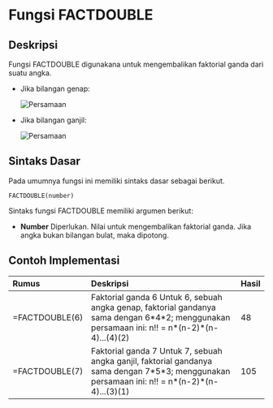 # Fungsi FACTDOUBLE

## Deskripsi

Fungsi FACTDOUBLE digunakana untuk mengembalikan faktorial ganda dari suatu angka.

* Jika bilangan genap:

  ![Persamaan](https://support.content.office.net/id-id/media/4cedd576-367f-4b23-84cf-525b78a8336b.gif)

* Jika bilangan ganjil:

  ![Persamaan](https://support.content.office.net/id-id/media/5a4ad766-a2f5-4005-924c-9d1bb6582404.gif)

## Sintaks Dasar

Pada umumnya fungsi ini memiliki sintaks dasar sebagai berikut.

```text
FACTDOUBLE(number)
```

Sintaks fungsi FACTDOUBLE memiliki argumen berikut:

* **Number**    Diperlukan. Nilai untuk mengembalikan faktorial ganda. Jika angka bukan bilangan bulat, maka dipotong.

## Contoh Implementasi

| **Rumus** | **Deskripsi** | **Hasil** |
| :--- | :--- | :--- |
| =FACTDOUBLE\(6\) | Faktorial ganda 6 Untuk 6, sebuah angka genap, faktorial gandanya sama dengan 6\*4\*2; menggunakan persamaan ini:  n!! = n\*\(n-2\)\*\(n-4\)...\(4\)\(2\) | 48 |
| =FACTDOUBLE\(7\) | Faktorial ganda 7 Untuk 7, sebuah angka ganjil, faktorial gandanya sama dengan 7\*5\*3; menggunakan persamaan ini:  n!! = n\*\(n-2\)\*\(n-4\)...\(3\)\(1\) | 105 |

